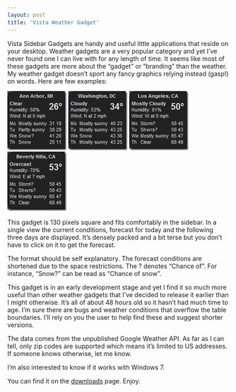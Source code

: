 ```yaml
---
layout: post
title: 'Vista Weather Gadget'
---
```

Vista Sidebar Gadgets are handy and useful little applications that reside on your desktop. Weather gadgets are a very popular category and yet I’ve never found one I can live with for any length of time. It seems like most of these gadgets are more about the “gadget” or “branding” than the weather. My weather gadget doesn’t sport any fancy graphics relying instead (gasp!) on words. Here are few examples:

[![image](/cdn/images/blog/VistaWeatherGadget_11F3A/image_thumb.png)](/cdn/images/blog/VistaWeatherGadget_11F3A/image.png) [![image](/cdn/images/blog/VistaWeatherGadget_11F3A/image_thumb_3.png)](/cdn/images/blog/VistaWeatherGadget_11F3A/image_3.png) [![image](/cdn/images/blog/VistaWeatherGadget_11F3A/image_thumb_4.png)](/cdn/images/blog/VistaWeatherGadget_11F3A/image_4.png) [![image](/cdn/images/blog/VistaWeatherGadget_11F3A/image_thumb_5.png)](/cdn/images/blog/VistaWeatherGadget_11F3A/image_5.png)

This gadget is 130 pixels square and fits comfortably in the sidebar. In a single view the current conditions, forecast for today and the following three days are displayed. It’s densely packed and a bit terse but you don’t have to click on it to get the forecast.

The format should be self explanatory. The forecast conditions are shortened due to the space restrictions. The ? denotes “Chance of”. For instance, “Snow?” can be read as “Chance of snow”.

This gadget is in an early development stage and yet I find it so much more useful than other weather gadgets that I’ve decided to release it earlier than I might otherwise. It’s all of about 48 hours old so it hasn’t had much time to age. I’m sure there are bugs and weather conditions that overflow the table boundaries. I’ll rely on you the user to help find these and suggest shorter versions.

The data comes from the unpublished Google Weather API. As far as I can tell, only zip codes are supported which means it’s limited to US addresses. If someone knows otherwise, let me know.

I’m also interested to know if it works with Windows 7.

You can find it on the [downloads](/downloads) page. Enjoy.
